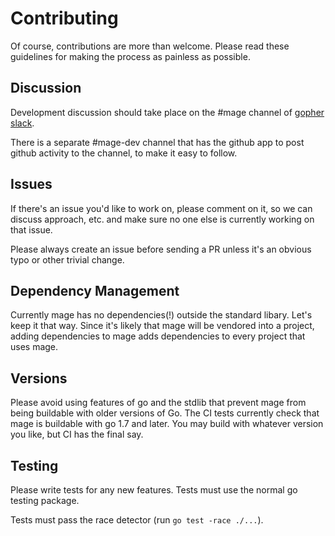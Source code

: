 # Contributing

Of course, contributions are more than welcome. Please read these guidelines for
making the process as painless as possible.

## Discussion

Development discussion should take place on the #mage channel of [gopher
slack](https://gophers.slack.com/).

There is a separate #mage-dev channel that has the github app to post github
activity to the channel, to make it easy to follow.

## Issues

If there's an issue you'd like to work on, please comment on it, so we can
discuss approach, etc. and make sure no one else is currently working on that
issue.

Please always create an issue before sending a PR unless it's an obvious typo
or other trivial change.

## Dependency Management

Currently mage has no dependencies(!) outside the standard libary.  Let's keep
it that way.  Since it's likely that mage will be vendored into a project,
adding dependencies to mage adds dependencies to every project that uses mage.

## Versions

Please avoid using features of go and the stdlib that prevent mage from being
buildable with older versions of Go.  The CI tests currently check that mage is
buildable with go 1.7 and later.  You may build with whatever version you like,
but CI has the final say.

## Testing

Please write tests for any new features.  Tests must use the normal go testing
package.

Tests must pass the race detector (run `go test -race ./...`).

